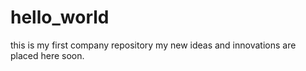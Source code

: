 # hello_world
this is my first company repository
my new ideas and innovations are placed here soon.
